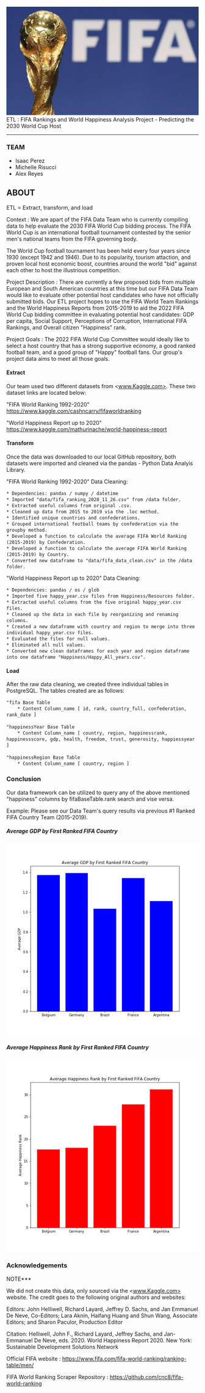 
![](/images/fifaworldcuptrophy.jpg)
ETL : FIFA Rankings and World Happiness Analysis Project - Predicting the 2030 World Cup Host

- - -

### TEAM 

* Isaac Perez
* Michelle Risucci
* Alex Reyes

## ABOUT

ETL = Extract, transform, and load

Context : We are apart of the FIFA Data Team who is currently compiling data to help evaluate the 2030 FIFA World Cup bidding process. The FIFA World Cup is an international football tournament contested by the senior men's national teams from the FIFA governing body. 

The World Cup football tournament has been held every four years since 1930 (except 1942 and 1946). Due to its popularity, tourism attaction, and proven local host economic boost, countries around the world "bid" against each other to host the illustrious competition. 

Project Description : There are currently a few proposed bids from multiple European and South American countries at this time but our FIFA Data Team would like to evaluate other potential host candidates who have not officially submitted bids. Our ETL project hopes to use the FIFA World Team Rankings and the World Happiness Reports from 2015-2019 to aid the 2022 FIFA World Cup bidding committee in evaluating potential host candidates: GDP per capita, Social Support, Perceptions of Corruption, International FIFA Rankings, and Overall citizen "Happiness" rank. 

Project Goals : The 2022 FIFA World Cup Committee would ideally like to select a host country that has a strong supportive economy, a good ranked football team, and a good group of "Happy" football fans. Our group's project data aims to meet all those goals.

#### Extract

Our team used two different datasets from <www.Kaggle.com>. These two dataset links are located below: 

"FIFA World Ranking 1992-2020" https://www.kaggle.com/cashncarry/fifaworldranking

"World Happiness Report up to 2020" https://www.kaggle.com/mathurinache/world-happiness-report

#### Transform

Once the data was downloaded to our local GitHub repository, both datasets were imported and cleaned via the pandas - Python Data Analyis Library.

"FIFA World Ranking 1992-2020" Data Cleaning:

    * Dependencies: pandas / numpy / datetime
    * Imported "data/fifa_ranking_2020_11_26.csv" from /data folder. 
    * Extracted useful columns from original .csv. 
    * Cleaned up data from 2015 to 2019 via the .loc method. 
    * Identified unique countries and confederations. 
    * Grouped international football teams by confederation via the groupby method.
    * Developed a function to calculate the average FIFA World Ranking (2015-2019) by Confederation.
    * Developed a function to calculate the average FIFA World Ranking (2015-2019) by Country.
    * Converted new dataframe to "data/fifa_data_clean.csv" in the /data folder. 

"World Happiness Report up to 2020" Data Cleaning:

    * Dependencies: pandas / os / glob
    * Imported five happy_year.csv files from Happiness/Resources folder.
    * Extracted useful columns from the five original happy_year.csv files.
    * Cleaned up the data in each file by reorganizing and renaming columns.
    * Created a new dataframe with country and region to merge into three individual happy_year.csv files.
    * Evaluated the files for null values. 
    * Eliminated all null values. 
    * Converted new clean dataframes for each year and region dataframe into one dataframe "Happiness/Happy_All_years.csv".

#### Load

After the raw data cleaning, we created three individual tables in PostgreSQL. The tables created are as follows: 

    "fifa Base Table
        * Content Column_name [ id, rank, country_full, confederation, rank_date ] 

    "happinessYear Base Table
        * Content Column_name [ country, region, happinessrank, happinessscore, gdp, health, freedom, trust, generosity, happiessyear ]

    "happinessRegion Base Table
        * Content Column_name [ country, region ]


### Conclusion

Our data framework can be utilized to query any of the above mentioned "happiness" columns by fifaBaseTable.rank search and vise versa. 

Example: Please see our Data Team's query results via previous #1 Ranked FIFA Country Team (2015-2019). 

##### Average GDP by First Ranked FIFA Country

![](/images/Avg_GDP.png)

##### Average Happiness Rank by First Ranked FIFA Country

![](/images/Avg_Rank.png)
    

### Acknowledgements

NOTE***

We did not create this data, only sourced via the <www.Kaggle.com> website. The credit goes to the following original authors and websites: 

Editors: John Helliwell, Richard Layard, Jeffrey D. Sachs, and Jan Emmanuel De Neve, Co-Editors; Lara Aknin, Haifang Huang and Shun Wang, Associate Editors; and Sharon Paculor, Production Editor

Citation:
Helliwell, John F., Richard Layard, Jeffrey Sachs, and Jan-Emmanuel De Neve, eds. 2020. World Happiness Report 2020. New York: Sustainable Development Solutions Network

Official FIFA website : https://www.fifa.com/fifa-world-ranking/ranking-table/men/

FIFA World Ranking Scraper Repository : https://github.com/cnc8/fifa-world-ranking

